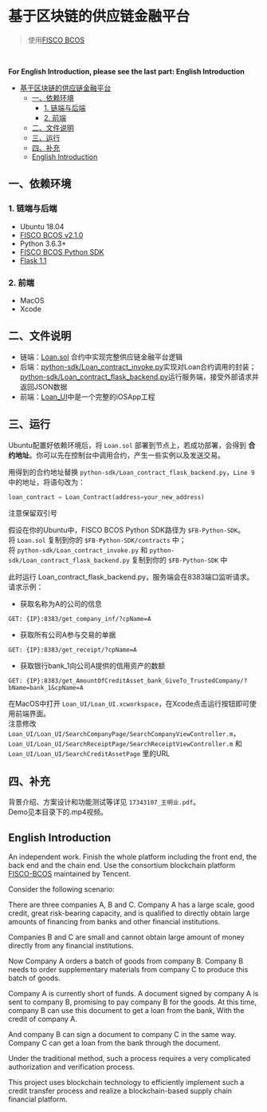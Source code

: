 # 基于区块链的供应链金融平台
> 使用[FISCO BCOS](https://github.com/FISCO-BCOS/FISCO-BCOS)
<br>


**For English Introduction, please see the last part: English Introduction**


- [基于区块链的供应链金融平台](#%e5%9f%ba%e4%ba%8e%e5%8c%ba%e5%9d%97%e9%93%be%e7%9a%84%e4%be%9b%e5%ba%94%e9%93%be%e9%87%91%e8%9e%8d%e5%b9%b3%e5%8f%b0)
  - [一、依赖环境](#%e4%b8%80%e4%be%9d%e8%b5%96%e7%8e%af%e5%a2%83)
    - [1. 链端与后端](#1-%e9%93%be%e7%ab%af%e4%b8%8e%e5%90%8e%e7%ab%af)
    - [2. 前端](#2-%e5%89%8d%e7%ab%af)
  - [二、文件说明](#%e4%ba%8c%e6%96%87%e4%bb%b6%e8%af%b4%e6%98%8e)
  - [三、运行](#%e4%b8%89%e8%bf%90%e8%a1%8c)
  - [四、补充](#%e5%9b%9b%e8%a1%a5%e5%85%85)
  - [English Introduction](#english-introduction)


## 一、依赖环境

### 1. 链端与后端
- Ubuntu 18.04
- [FISCO BCOS v2.1.0](https://fisco-bcos-documentation.readthedocs.io/zh_CN/latest/docs/installation.html)
- Python 3.6.3+
- [FISCO BCOS Python SDK](https://fisco-bcos-documentation.readthedocs.io/zh_CN/latest/docs/sdk/python_sdk/install.html)
- [Flask 1.1](http://flask.palletsprojects.com/en/1.1.x/)

### 2. 前端
- MacOS
- Xcode

## 二、文件说明
- 链端：[Loan.sol](./Loan.sol) 合约中实现完整供应链金融平台逻辑
- 后端：[python-sdk/Loan_contract_invoke.py](./python-sdk/Loan_contract_invoke.py)实现对Loan合约调用的封装；[python-sdk/Loan_contract_flask_backend.py](./python-sdk/Loan_contract_flask_backend.py)运行服务端，接受外部请求并返回JSON数据
- 前端：[Loan_UI](./Loan_UI)中是一个完整的iOSApp工程


## 三、运行
Ubuntu配置好依赖环境后，将 `Loan.sol` 部署到节点上，若成功部署，会得到 __合约地址__。你可以先在控制台中调用合约，产生一些实例以及发送交易。

用得到的合约地址替换 `python-sdk/Loan_contract_flask_backend.py`，`Line 9` 中的地址，将语句改为：
``` python
loan_contract = Loan_Contract(address=your_new_address)
```
注意保留双引号

假设在你的Ubuntu中，FISCO BCOS Python SDK路径为 `$FB-Python-SDK`。
<br>
将 `Loan.sol` 复制到你的 `$FB-Python-SDK/contracts` 中；
<br>
将 `python-sdk/Loan_contract_invoke.py` 和 `python-sdk/Loan_contract_flask_backend.py` 复制到你的 `$FB-Python-SDK` 中


此时运行 Loan_contract_flask_backend.py，服务端会在8383端口监听请求。
<br>
请求示例：
<br>
- 获取名称为A的公司的信息
```
GET: {IP}:8383/get_company_inf/?cpName=A
```
- 获取所有公司A参与交易的单据
```
GET: {IP}:8383/get_receipt/?cpName=A
```
- 获取银行bank_1向公司A提供的信用资产的数额
```
GET: {IP}:8383/get_AmountOfCreditAsset_bank_GiveTo_TrustedCompany/?bName=bank_1&cpName=A
```

在MacOS中打开 `Loan_UI/Loan_UI.xcworkspace`，在Xcode点击运行按钮即可使用前端界面。
<br>
注意修改 `Loan_UI/Loan_UI/SearchCompanyPage/SearchCompanyViewController.m`，`Loan_UI/Loan_UI/SearchReceiptPage/SearchReceiptViewController.m` 和 `Loan_UI/Loan_UI/SearchCreditAssetPage` 里的URL


## 四、补充
背景介绍、方案设计和功能测试等详见 `17343107_王明业.pdf`。
<br>
Demo见本目录下的.mp4视频。

## English Introduction

An independent work. Finish the whole platform including the front end, the back end and the chain end. Use the consortium blockchain platform [FISCO-BCOS](https://github.com/FISCO-BCOS/FISCO-BCOS) maintained by Tencent.

Consider the following scenario:

There are three companies A, B and C. 
Company A has a large scale, good credit, great risk-bearing capacity, and is qualified to directly obtain large amounts of financing from banks and other financial institutions.

Companies B and C are small and cannot obtain large amount of money directly from any financial institutions.

Now Company A orders a batch of goods from company B. Company B needs to order supplementary materials from company C to produce this batch of goods.

Company A is currently short of funds. A document signed by company A is sent to company B, promising to pay company B for the goods. At this time, company B can use this document to get a loan from the bank, With the credit of company A. 

And company B can sign a document to company C in the same way. Company C can get a loan from the bank through the document.

Under the traditional method, such a process requires a very complicated authorization and verification process.

This project uses blockchain technology to efficiently implement such a credit transfer process and realize a blockchain-based supply chain financial platform.

